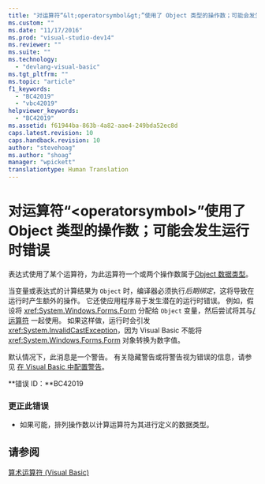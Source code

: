 ```yaml
---
title: "对运算符“&lt;operatorsymbol&gt;”使用了 Object 类型的操作数；可能会发生运行时错误 | Microsoft Docs"
ms.custom: ""
ms.date: "11/17/2016"
ms.prod: "visual-studio-dev14"
ms.reviewer: ""
ms.suite: ""
ms.technology: 
  - "devlang-visual-basic"
ms.tgt_pltfrm: ""
ms.topic: "article"
f1_keywords: 
  - "BC42019"
  - "vbc42019"
helpviewer_keywords: 
  - "BC42019"
ms.assetid: f61944ba-863b-4a82-aae4-249bda52ec8d
caps.latest.revision: 10
caps.handback.revision: 10
author: "stevehoag"
ms.author: "shoag"
manager: "wpickett"
translationtype: Human Translation
---
```

# 对运算符“&lt;operatorsymbol&gt;”使用了 Object 类型的操作数；可能会发生运行时错误
表达式使用了某个运算符，为此运算符一个或两个操作数属于[Object 数据类型](../../visual-basic/language-reference/data-types/object-data-type.md)。  
  
 当变量或表达式的计算结果为 `Object` 时，编译器必须执行*后期绑定*，这将导致在运行时产生额外的操作。 它还使应用程序易于发生潜在的运行时错误。 例如，假设将 <xref:System.Windows.Forms.Form> 分配给 `Object` 变量，然后尝试将其与[\/ 运算符](../../visual-basic/language-reference/operators/floating-point-division-operator.md) 一起使用。 如果这样做，运行时会引发 <xref:System.InvalidCastException>，因为 Visual Basic 不能将 <xref:System.Windows.Forms.Form> 对象转换为数字值。  
  
 默认情况下，此消息是一个警告。 有关隐藏警告或将警告视为错误的信息，请参见 [在 Visual Basic 中配置警告](/visual-studio/ide/configuring-warnings-in-visual-basic)。  
  
 **错误 ID：**BC42019  
  
### 更正此错误  
  
-   如果可能，排列操作数以计算运算符为其进行定义的数据类型。  
  
## 请参阅  
 [算术运算符 \(Visual Basic\)](../../visual-basic/programming-guide/language-features/operators-and-expressions/arithmetic-operators.md)